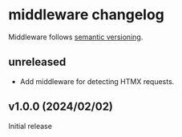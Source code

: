 # middleware changelog

Middleware follows [semantic versioning](https://semver.org).

## unreleased

- Add middleware for detecting HTMX requests.

## v1.0.0 (2024/02/02)

Initial release
